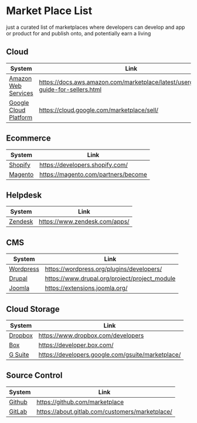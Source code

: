 # Market Place List
just a curated list of marketplaces where developers can develop and app or product for 
and publish onto, and potentially earn a living

## Cloud
|System|Link|
|------|----|
|[Amazon Web Services](https://aws.amazon.com/marketplace/)|https://docs.aws.amazon.com/marketplace/latest/userguide/user-guide-for-sellers.html|
|[Google Cloud Platform](https://cloud.google.com/marketplace/)|https://cloud.google.com/marketplace/sell/|

## Ecommerce
|System|Link|
|------|----|
|[Shopify](https://apps.shopify.com/)|https://developers.shopify.com/|
|[Magento](https://marketplace.magento.com/)|https://magento.com/partners/become|

## Helpdesk
|System|Link|
|------|----|
|[Zendesk](https://www.zendesk.com/apps/)|https://www.zendesk.com/apps/|

## CMS
|System|Link|
|------|----|
|[Wordpress](https://wordpress.org/plugins/)|https://wordpress.org/plugins/developers/|
|[Drupal](https://www.drupal.org/project/project_module)|https://www.drupal.org/project/project_module|
|[Joomla](https://extensions.joomla.org/)|https://extensions.joomla.org/|

## Cloud Storage
|System|Link|
|------|----|
|[Dropbox](https://www.dropbox.com/developers)|https://www.dropbox.com/developers|
|[Box](https://developer.box.com/)|https://developer.box.com/|
|[G Suite](https://developers.google.com/gsuite/marketplace/)|https://developers.google.com/gsuite/marketplace/|

## Source Control
|System|Link|
|------|----|
|[Github](https://github.com/marketplace)|https://github.com/marketplace|
|[GitLab](https://about.gitlab.com/customers/marketplace/)|https://about.gitlab.com/customers/marketplace/|
